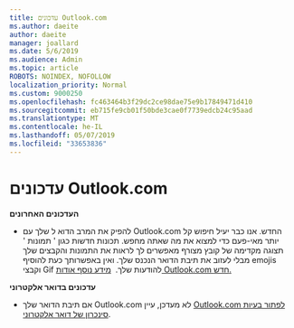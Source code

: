 ```yaml
---
title: עדכונים Outlook.com
ms.author: daeite
author: daeite
manager: joallard
ms.date: 5/6/2019
ms.audience: Admin
ms.topic: article
ROBOTS: NOINDEX, NOFOLLOW
localization_priority: Normal
ms.custom: 9000250
ms.openlocfilehash: fc463464b3f29dc2ce98dae75e9b17849471d410
ms.sourcegitcommit: eb715fe9cb01f50bde3cae0f7739edcb24c95aad
ms.translationtype: MT
ms.contentlocale: he-IL
ms.lasthandoff: 05/07/2019
ms.locfileid: "33653836"
---
```

# <a name="outlookcom-updates"></a>עדכונים Outlook.com

**העדכונים האחרונים**

- להפיק את המרב הדוא ל שלך עם Outlook.com החדש. אנו כבר יעיל חיפוש קל יותר מאי-פעם כדי למצוא את מה שאתה מחפש. תכונות חדשות כגון ' תמונות ' תצוגה מקדימה של קובץ מצורף מאפשרים לך לראות את התמונות והקבצים שלך מבלי לעזוב את תיבת הדואר הנכנס שלך. ואין באפשרותך כעת להוסיף emojis וקבצי Gif להודעות שלך.  [מידע נוסף אודות Outlook.com חדש.](https://support.office.com/article/40676ad0-c831-45ac-a023-5be633be798d)

**עדכונים בדואר אלקטרוני**

- אם תיבת הדואר שלך Outlook.com לא מעדכן, עיין [Outlook.com לפתור בעיות סינכרון של דואר אלקטרוני](https://support.office.com/article/d39e3341-8d79-4bf1-b3c7-ded602233642).